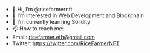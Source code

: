 - 👋 Hi, I’m @ricefarmernft
- 👀 I’m interested in Web Development and Blockchain
- 🌱 I’m currently learning Solidity
- 📫 How to reach me:
- Email: ricefarmer.eth@gmail.com
- Twitter: https://twitter.com/RiceFarmerNFT

<!---
ricefarmernft/ricefarmernft is a ✨ special ✨ repository because its `README.md` (this file) appears on your GitHub profile.
You can click the Preview link to take a look at your changes.
--->
